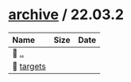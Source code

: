 ---
---

# [archive](/archive/) / 22.03.2


| Name | Size | Date |
|:---|---:|---|
| 📁 [..](../) | | |
| 📁 [targets](targets) | | |

